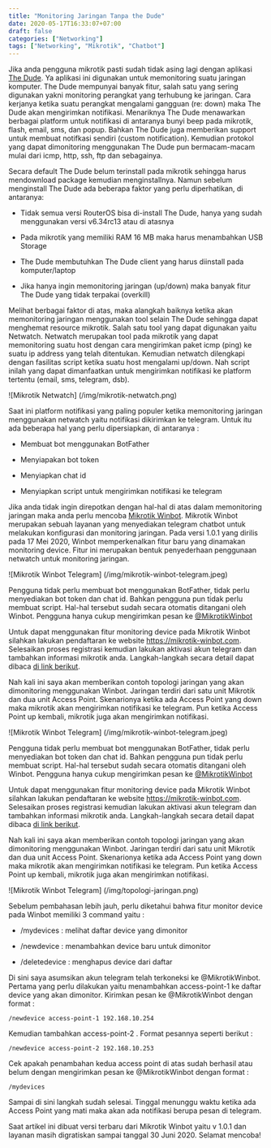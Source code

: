 ```yaml
---
title: "Monitoring Jaringan Tanpa the Dude"
date: 2020-05-17T16:33:07+07:00
draft: false
categories: ["Networking"]
tags: ["Networking", "Mikrotik", "Chatbot"]
---
```


Jika anda pengguna mikrotik pasti sudah tidak asing lagi dengan aplikasi [The Dude](https://mikrotik.com/thedude). Ya aplikasi ini digunakan untuk memonitoring suatu jaringan komputer. The Dude mempunyai banyak fitur, salah satu yang sering digunakan yakni monitoring perangkat yang terhubung ke jaringan. Cara kerjanya ketika suatu perangkat mengalami gangguan (re: down) maka The Dude akan mengirimkan notifikasi. Menariknya The Dude menawarkan berbagai platform untuk notifikasi di antaranya bunyi beep pada mikrotik, flash, email, sms, dan popup. Bahkan The Dude juga memberikan support untuk membuat notifkasi sendiri (custom notification). Kemudian protokol yang dapat dimonitoring menggunakan The Dude pun bermacam-macam mulai dari icmp, http, ssh, ftp dan sebagainya.

Secara default The Dude belum terinstall pada mikrotik sehingga harus mendownload package kemudian menginstallnya. Namun sebelum menginstall The Dude ada beberapa faktor yang perlu diperhatikan, di antaranya:

- Tidak semua versi RouterOS bisa di-install The Dude, hanya yang sudah menggunakan versi v6.34rc13 atau di atasnya

- Pada mikrotik yang memiliki RAM 16 MB maka harus menambahkan USB Storage

- The Dude membutuhkan The Dude client yang harus diinstall pada komputer/laptop

- Jika hanya ingin memonitoring jaringan (up/down) maka banyak fitur The Dude yang tidak terpakai (overkill)

Melihat berbagai faktor di atas, maka alangkah baiknya ketika akan memonitoring jaringan menggunakan tool selain The Dude sehingga dapat menghemat resource mikrotik. Salah satu tool yang dapat digunakan yaitu Netwatch. Netwatch merupakan tool pada mikrotik yang dapat memonitoring suatu host dengan cara mengirimkan paket icmp (ping) ke suatu ip address yang telah ditentukan. Kemudian netwatch dilengkapi dengan fasilitas script ketika suatu host mengalami up/down. Nah script inilah yang dapat dimanfaatkan untuk mengirimkan notifikasi ke platform tertentu (email, sms, telegram, dsb).

![Mikrotik Netwatch] (/img/mikrotik-netwatch.png)

Saat ini platform notifikasi yang paling populer ketika memonitoring jaringan menggunakan netwatch yaitu notifikasi dikirimkan ke telegram. Untuk itu ada beberapa hal yang perlu dipersiapkan, di antaranya :

- Membuat bot menggunakan BotFather

- Menyiapakan bot token

- Menyiapkan chat id

- Menyiapkan script untuk mengirimkan notifikasi ke telegram

Jika anda tidak ingin direpotkan dengan hal-hal di atas dalam memonitoring jaringan maka anda perlu mencoba [Mikrotik Winbot](https://mikrotik-winbot). Mikrotik Winbot merupakan sebuah layanan yang menyediakan telegram chatbot untuk melakukan konfigurasi dan monitoring jaringan. Pada versi 1.0.1 yang dirilis pada 17 Mei 2020, Winbot memperkenalkan fitur baru yang dinamakan monitoring device. Fitur ini merupakan bentuk penyederhaan penggunaan netwatch untuk monitoring jaringan.

![Mikrotik Winbot Telegram] (/img/mikrotik-winbot-telegram.jpeg)

Pengguna tidak perlu membuat bot menggunakan BotFather, tidak perlu menyediakan bot token dan chat id. Bahkan pengguna pun tidak perlu membuat script. Hal-hal tersebut sudah secara otomatis ditangani oleh Winbot. Pengguna hanya cukup mengirimkan pesan ke [@MikrotikWinbot](https://t.me/MikrotikWinbot)

Untuk dapat menggunakan fitur monitoring device pada Mikrotik Winbot silahkan lakukan pendaftaran ke website https://mikrotik-winbot.com. Selesaikan proses registrasi kemudian lakukan aktivasi akun telegram dan tambahkan informasi mikrotik anda. Langkah-langkah secara detail dapat dibaca [di link berikut](https://bit.ly/PanduanMikrotikWinbot).

Nah kali ini saya akan memberikan contoh topologi jaringan yang akan dimonitoring menggunakan Winbot. Jaringan terdiri dari satu unit Mikrotik dan dua unit Access Point. Skenarionya ketika ada Access Point yang down maka mikrotik akan mengirimkan notifikasi ke telegram. Pun ketika Access Point up kembali, mikrotik juga akan mengirimkan notifikasi.

![Mikrotik Winbot Telegram] (/img/mikrotik-winbot-telegram.jpeg)

Pengguna tidak perlu membuat bot menggunakan BotFather, tidak perlu menyediakan bot token dan chat id. Bahkan pengguna pun tidak perlu membuat script. Hal-hal tersebut sudah secara otomatis ditangani oleh Winbot. Pengguna hanya cukup mengirimkan pesan ke [@MikrotikWinbot](https://t.me/MikrotikWinbot)

Untuk dapat menggunakan fitur monitoring device pada Mikrotik Winbot silahkan lakukan pendaftaran ke website https://mikrotik-winbot.com. Selesaikan proses registrasi kemudian lakukan aktivasi akun telegram dan tambahkan informasi mikrotik anda. Langkah-langkah secara detail dapat dibaca [di link berikut](https://bit.ly/PanduanMikrotikWinbot).

Nah kali ini saya akan memberikan contoh topologi jaringan yang akan dimonitoring menggunakan Winbot. Jaringan terdiri dari satu unit Mikrotik dan dua unit Access Point. Skenarionya ketika ada Access Point yang down maka mikrotik akan mengirimkan notifikasi ke telegram. Pun ketika Access Point up kembali, mikrotik juga akan mengirimkan notifikasi.

![Mikrotik Winbot Telegram] (/img/topologi-jaringan.png)

Sebelum pembahasan lebih jauh, perlu diketahui bahwa fitur monitor device pada Winbot memiliki 3 command yaitu :

- /mydevices : melihat daftar device yang dimonitor

- /newdevice : menambahkan device baru untuk dimonitor

- /deletedevice : menghapus device dari daftar

Di sini saya asumsikan akun telegram telah terkoneksi ke @MikrotikWinbot. Pertama yang perlu dilakukan yaitu menambahkan access-point-1 ke daftar device yang akan dimonitor. Kirimkan pesan ke @MikrotikWinbot dengan format :

```
/newdevice access-point-1 192.168.10.254
```

Kemudian tambahkan access-point-2 . Format pesannya seperti berikut :

```
/newdevice access-point-2 192.168.10.253
```

Cek apakah penambahan kedua access point di atas sudah berhasil atau belum dengan mengirimkan pesan ke @MikrotikWinbot dengan format :

```
/mydevices
```

Sampai di sini langkah sudah selesai. Tinggal menunggu waktu ketika ada Access Point yang mati maka akan ada notifikasi berupa pesan di telegram.

Saat artikel ini dibuat versi terbaru dari Mikrotik Winbot yaitu v 1.0.1 dan layanan masih digratiskan sampai tanggal 30 Juni 2020. Selamat mencoba!
